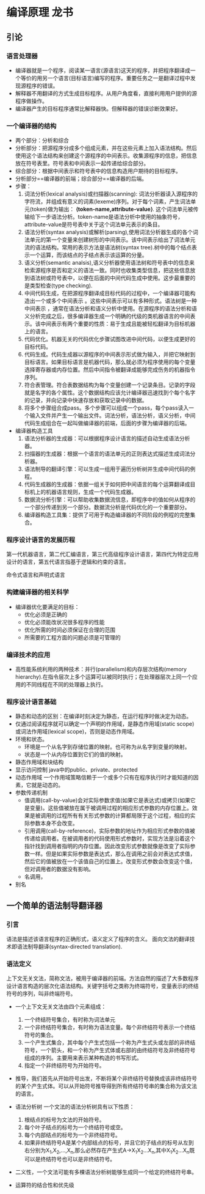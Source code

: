 # 编译原理 龙书

## 引论 

### 语言处理器

* 编译器就是一个程序，阅读某一语言(源语言)这天的程序，并把程序翻译成一个等价的用另一个语言(目标语言)编写的程序。重要任务之一是翻译过程中发现源程序的错误。
* 解释器不用翻译的方式生成目标程序。从用户角度看，直接利用用户提供的源程序做操作。
* 编译器产生的目标程序通常比解释器快。但解释器的错误诊断效果好。

### 一个编译器的结构

* 两个部分：分析和综合
* 分析部分：把源程序分成多个组成元素，并在这些元素上加入语法结构。然后使用这个语法结构来创建这个源程序的中间表示。收集源程序的信息，把信息放在符号表里。符号表和中间表示一起传递给综合部分。
* 综合部分：根据中间表示和符号表中的信息构造用户期待的目标程序。
* 分析部分==编译器的前端；综合部分==编译器的后端。
* 步骤：
    1. 词法分析(lexical analysis)或扫描器(scanning): 词法分析器读入源程序的字符流，并组成有意义的词素(lexeme)序列。对于每个词素，产生词法单元(token)做为输出：
    **$\langle$token-name,attribute-value$\rangle$**.
    这个词法单元被传输给下一步语法分析。token-name是语法分析中使用的抽象符号，attribute-value是符号表中关于这个词法单元表示的条目。
    2. 语法分析(syntax analysis)或解析(parsing),使用词法分析器生成的各个词法单元的第一个变量来创建树形的中间表示。该中间表示给出了词法单元流的语法结构。常用的表示方法是语法树(syntax tree).树中的每个结点表示一个运算，而该结点的子结点表示该运算的分量。
    3. 语义分析(semantic analsis),语义分析器使用语法树和符号表中的信息来检索源程序是否和定义的语法一致。同时也收集类型信息，把这些信息放到语法树或符号表中，以便在后面的中间代码生成中使用。这步最重要的是类型检查(type checking).
    4. 中间代码生成，在把源程序翻译成目标代码的过程中，一个编译器可能构造出一个或多个中间表示 。这些中间表示可以有多种形式。语法树是一种中间表示 ，通常在语法分析和语义分析中使用。在源程序的语法分析和语义分析完成之后，很多编译器生成一个明确的代级的类机器语言的中间表示。该中间表示有两个重要的性质：易于生成且能被轻松翻译为目标机器上的语言。
    5. 代码优化。机器无关的代码优化步骤试图改进中间代码，以便生成更好的目标代码。
    6. 代码生成。代码生成器以源程序的中间表示形式做为输入，并把它映射到目标语言。如果目标语言是机器代码，那么就必须为程序使用的每个变量选择寄存器或内存位置。然后中间指令被翻译成能够完成伤务的机器指令序列。
    7. 符合表管理。符合表数据结构为每个变量创建一个记录条目。记录的字段就是名字的各个属性。这个数据结构应该允计编译器迅速找到个每个名字的记录，并向记录中快速存放和获取记录中的数据。
    8. 将多个步骤组合成pass。多个步骤可以组成一个pass，每个pass读入一个输入文件并产生一个输出文件。词法分析，语法分析，语义分析，中间代码生成组合在一起叫做编译器的前端，后面的步骤为编译器的后端。
* 编译器构造工具
    1. 语法分析器的生成器：可以根据程序设计语言的描述自动生成语法分析器。
    2. 扫描器的生成器：根据一个语言的语法单元的正则表达式描述生成词法分析器。
    3. 语法制导的翻译引擎：可以生成一组用于遍历分析树并生成中间代码的例程。
    4. 代码生成器的生成器：依据一组关于如何把中间语言的每个运算翻译成目标机上的机器语言规则，生成一个代码生成器。
    5. 数据流分析引擎：可以帮助收集数据流信息，即程序中的值如何从程序的一个部分传递到另一个部分。数据流分析是代码优化的一个重要部分。
    6. 编译器构造工具集：提供了可用于构造编译器的不同阶段的例程的完整集合。

### 程序设计语言的发展历程

第一代机器语言，第二代汇编语言，第三代高级程序设计语言，第四代为特定应用设计的语言，第五代语言指基于逻辑和约束的语言。

命令式语言和声明式语言

### 构建编译器的相关科学

* 编译器优化要满足的目标：
    * 优化必须是正确的
    * 优化必须能改状况很多程序的性能
    * 优化所需的时间必须保证在合理的范围
    * 所需要的工程方面的问题必须是可管理的

### 编译技术的应用

* 高性能系统利用的两种技术：并行(parallelism)和内存层次结构(memory hierarchy).在指令层次上多个运算可以被同时执行；在处理器层次上同一个应用的不同线程在不同的处理器上执行。

### 程序设计语言基础

* 静态和动态的区别：在编译时刻决定为静态，在运行程序时做决定为动态。
* 仅通过阅读程序就可以确定一个声明的作用域，是静态作用域(static scope)或词法作用域(lexical scope)，否则是动态作用域。
* 环境和状态。
    * 环境是一个从名字到存储位置的映射。也可称为从名字到变量的映射。
    * 状态是一个从内存位置到它们的值的映射。
* 静态作用域和块结构
* 显示访问控制 java中的public、private、protected
* 动态作用域 一个作用域策略信赖于一个或多个只有在程序执行时才能知道的因素，它就是动态的。
* 参数传递机制 
    * 值调用(call-by-value)会对实际参数求值(如果它是表达式)或拷贝(如果它是变量)。这些值被放在属于被调用过程的相应形式参数的内存位置上。效果是被调用的过程所有有关形式参数的计算都局限于这个过程，相应的实际参数本身不会改变。
    * 引用调用(call-by-reference)，实际参数的地址作为相应形式参数的值被传递给调用者。在被调用者的代码使用形式参数时，实现方法是沿着这个指针找到调用者指明的内存位置。因此改变形式参数就像是改变了实际参数一样。但是如果实际参数是表达式，那么在调用之前会对表达式求值，然后它的值被放在一个该值自己的位置上。改变形式参数会改变这个值，但对调用者的数据没有影响。
    * 名调用，
* 别名 

## 一个简单的语法制导翻译器

### 引言 

语法是描述该语言程序的正确形式，语义定义了程序的含义。
面向文法的翻译技术即语法制导翻译(syntax-directed translation).

### 语法定义

上下文无关文法，简称文法，被用于编译器的前端。方法自然的描述了大多数程序设计语言构造的层次化语法结构。关键字括号之类称为终端符号，变量表示的终结符号的序列，叫非终端符号。
* 一个上下文无关文法由四个元素组成：
    1. 一个终结符号集合，有时称为词法单元
    2. 一个非终结符号集合，有时称为语法变量。每个非终结符号表示一个终结符号的集合。
    3. 一个产生式集合，其中每个产生式包括一个称为产生式头或左部的非终结符号，一个箭头，和一个称为产生式体或右部的由终结符号及非终结符号组成的序列。主要用来表示某种构造的书写形式。
    4. 指定一个非终结符号为开始符号。

* 推导，我们首先从开始符号出发，不断将某个非终结符号替换成该非终结符号的某个产生式体。可以从开始符号推导得到所有终结符号串的集合称为该文法的语言。
* 语法分析树 一个文法的语法分析树具有以下性质：
    1. 根结点的标号为文法的开始符号。
    2. 每个叶子结点的标号为一个终结符号或空。
    3. 每个内部结点的标号为一个非终结符号。
    4. 如果非终结符号A是某个内部结点的标号，并且它的子结点的标号从左到右分别为X<sub>1</sub>,X<sub>2</sub>,...,X<sub>n</sub>,那么必然存在产生式A$\to$X<sub>1</sub>X<sub>2</sub>...X<sub>n</sub>,其中X<sub>1</sub>X<sub>2</sub>...X<sub>n</sub>既可以是终结符号也可以是非终结符号。
* 二义性，一个文法可能有多棵语法分析树能够生成同一个给定的终结符号串。
* 运算符的结合性和优先级